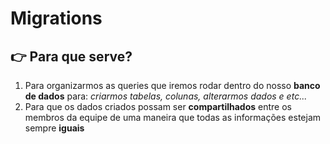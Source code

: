 # Migrations
##  :point_right: Para que serve? 
1. Para organizarmos as queries que iremos rodar dentro do nosso **banco de dados** para: *criarmos tabelas, colunas, alterarmos dados e etc...*
1. Para que os dados criados possam ser **compartilhados** entre os membros da equipe de uma maneira que todas as informações estejam sempre **iguais**